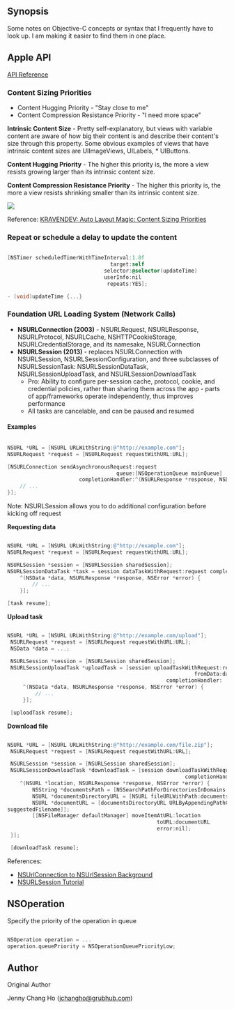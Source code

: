 ## Synopsis

Some notes on Objective-C concepts or syntax that I frequently have to look up.  I am making it easier to find them in one place.

## Apple API

[API Reference](https://developer.apple.com/reference/)

### Content Sizing Priorities

* Content Hugging Priority - "Stay close to me"
* Content Compression Resistance Priority - "I need more space"

**Intrinsic Content Size** - Pretty self-explanatory, but views with variable content are aware of how big their content is and describe their content's size through this property. Some obvious examples of views that have intrinsic content sizes are UIImageViews, UILabels, * UIButtons.

**Content Hugging Priority** - The higher this priority is, the more a view resists growing larger than its intrinsic content size.

**Content Compression Resistance Priority** - The higher this priority is, the more a view resists shrinking smaller than its intrinsic content size.

<img src="https://static1.squarespace.com/static/5592eb03e4b051859f0b377f/t/55f86137e4b075b26c33cc17/1442341176554/?format=300w">

Reference: [KRAVENDEV: Auto Layout Magic: Content Sizing Priorities](https://krakendev.io/blog/autolayout-magic-like-harry-potter-but-real)

### Repeat or schedule a delay to update the content

```Objective-C

[NSTimer scheduledTimerWithTimeInterval:1.0f
                                 target:self
                               selector:@selector(updateTime)
                               userInfo:nil
                                repeats:YES];

- (void)updateTime {...}

```

### Foundation URL Loading System (Network Calls)

* **NSURLConnection (2003)** - NSURLRequest, NSURLResponse, NSURLProtocol, NSURLCache, NSHTTPCookieStorage, NSURLCredentialStorage, and its namesake, NSURLConnection
* **NSURLSession (2013)** - replaces NSURLConnection with NSURLSession, NSURLSessionConfiguration, and three subclasses of NSURLSessionTask: NSURLSessionDataTask, NSURLSessionUploadTask, and NSURLSessionDownloadTask
  * Pro: Ability to configure per-session cache, protocol, cookie, and credential policies, rather than sharing them across the app - parts of app/frameworks operate independently, thus improves performance
  * All tasks are cancelable, and can be paused and resumed

#### Examples

```Objective-C

NSURL *URL = [NSURL URLWithString:@"http://example.com"];
NSURLRequest *request = [NSURLRequest requestWithURL:URL];

[NSURLConnection sendAsynchronousRequest:request
                                   queue:[NSOperationQueue mainQueue]
                       completionHandler:^(NSURLResponse *response, NSData *data, NSError *error) {
    // ...
}];

```

Note: NSURLSession allows you to do additional configuration before kicking off request

**Requesting data**

```Objective-C

NSURL *URL = [NSURL URLWithString:@"http://example.com"];
NSURLRequest *request = [NSURLRequest requestWithURL:URL];

NSURLSession *session = [NSURLSession sharedSession];
NSURLSessionDataTask *task = session dataTaskWithRequest:request completionHandler:
    ^(NSData *data, NSURLResponse *response, NSError *error) {
        // ...
    }];

[task resume];

```

**Upload task**

```Objective-C

NSURL *URL = [NSURL URLWithString:@"http://example.com/upload"];
 NSURLRequest *request = [NSURLRequest requestWithURL:URL];
 NSData *data = ...;

 NSURLSession *session = [NSURLSession sharedSession];
 NSURLSessionUploadTask *uploadTask = [session uploadTaskWithRequest:request
                                                            fromData:data
                                                   completionHandler:
     ^(NSData *data, NSURLResponse *response, NSError *error) {
         // ...
     }];

 [uploadTask resume];

```

**Download file**

```Objective-C

NSURL *URL = [NSURL URLWithString:@"http://example.com/file.zip"];
 NSURLRequest *request = [NSURLRequest requestWithURL:URL];

 NSURLSession *session = [NSURLSession sharedSession];
 NSURLSessionDownloadTask *downloadTask = [session downloadTaskWithRequest:request
                                                         completionHandler:
    ^(NSURL *location, NSURLResponse *response, NSError *error) {
        NSString *documentsPath = [NSSearchPathForDirectoriesInDomains(NSDocumentDirectory, NSUserDomainMask, YES) firstObject];
        NSURL *documentsDirectoryURL = [NSURL fileURLWithPath:documentsPath];
        NSURL *documentURL = [documentsDirectoryURL URLByAppendingPathComponent:[response
suggestedFilename]];
        [[NSFileManager defaultManager] moveItemAtURL:location
                                                toURL:documentURL
                                                error:nil];
 }];

 [downloadTask resume];

```

References:

* [NSUrlConnection to NSUrlSession Background](https://www.objc.io/issues/5-ios7/from-nsurlconnection-to-nsurlsession/)
* [NSURLSession Tutorial](https://www.raywenderlich.com/110458/nsurlsession-tutorial-getting-started)

## NSOperation

Specify the priority of the operation in queue

```Objective-C

NSOperation operation = ...
operation.queuePriority = NSOperationQueuePriorityLow;

```


## Author

Original Author

Jenny Chang Ho (jchangho@grubhub.com)
